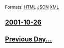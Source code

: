 
Formats: [HTML](2001/10/26/index.html)  [JSON](2001/10/26/index.json)  [XML](2001/10/26/index.xml)  

## [2001-10-26](/news/2001/10/26/index.md)

## [Previous Day...](/news/2001/10/25/index.md)

